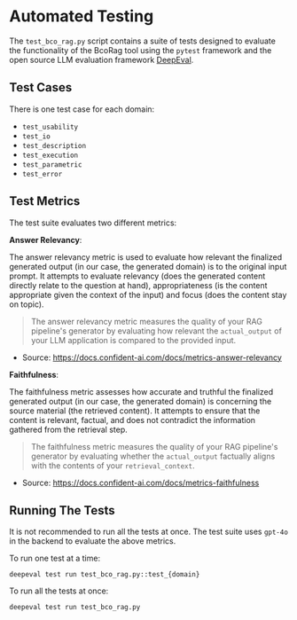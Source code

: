 # Automated Testing

The `test_bco_rag.py` script contains a suite of tests designed to evaluate the functionality of the BcoRag tool using the `pytest` framework and the open source LLM evaluation framework [DeepEval](https://docs.confident-ai.com/).

## Test Cases

There is one test case for each domain:

- `test_usability`
- `test_io`
- `test_description`
- `test_execution`
- `test_parametric`
- `test_error`

## Test Metrics

The test suite evaluates two different metrics:

**Answer Relevancy**:

The answer relevancy metric is used to evaluate how relevant the finalized generated output (in our case, the generated domain) is to the original input prompt. It attempts to evaluate relevancy (does the generated content directly relate to the question at hand), appropriateness (is the content appropriate given the context of the input) and focus (does the content stay on topic).

> The answer relevancy metric measures the quality of your RAG pipeline's generator by evaluating how relevant the `actual_output` of your LLM application is compared to the provided input.

- Source: https://docs.confident-ai.com/docs/metrics-answer-relevancy

**Faithfulness**:

The faithfulness metric assesses how accurate and truthful the finalized generated output (in our case, the generated domain) is concerning the source material (the retrieved content). It attempts to ensure that the content is relevant, factual, and does not contradict the information gathered from the retrieval step.

> The faithfulness metric measures the quality of your RAG pipeline's generator by evaluating whether the `actual_output` factually aligns with the contents of your `retrieval_context`.

- Source: https://docs.confident-ai.com/docs/metrics-faithfulness

## Running The Tests

It is not recommended to run all the tests at once. The test suite uses `gpt-4o` in the backend to evaluate the above metrics.

To run one test at a time:

`deepeval test run test_bco_rag.py::test_{domain}`

To run all the tests at once:

`deepeval test run test_bco_rag.py`
